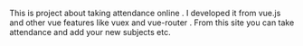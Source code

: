 This is project about taking attendance online . I developed it from vue.js and other vue features like vuex and vue-router . From this site you can take attendance and add your new subjects etc.

